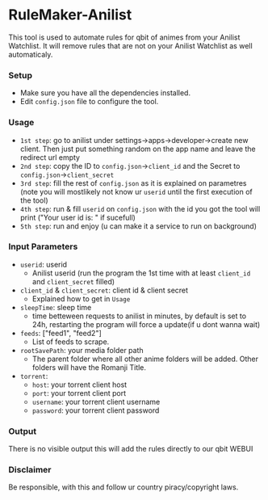# RuleMaker-Anilist

This tool is used to automate rules for qbit of animes from your Anilist Watchlist.
It will remove rules that are not on your Anilist Watchlist as well automaticaly.

### Setup

- Make sure you have all the dependencies installed.
- Edit `config.json` file to configure the tool.

### Usage
- `1st step`: go to anilist under settings->apps->developer->create new client. Then just put something random on the app name and leave the redirect url empty
- `2nd step`: copy the ID to `config.json`->`client_id` and the Secret to `config.json`->`client_secret`
- `3rd step`: fill the rest of `config.json` as it is explained on parametres (note you will mostlikely not know ur `userid` until the first execution of the tool)
- `4th step`: run & fill `userid` on `config.json` with the id you got the tool will print ("Your user id is: " if sucefull)
- `5th step`: run and enjoy (u can make it a service to run on background)

### Input Parameters

- `userid`: userid
  - Anilist userid (run the program the 1st time with at least `client_id` and `client_secret` filled)
- `client_id` & `client_secret`: client id & client secret
  - Explained how to get in `Usage`
- `sleepTime`: sleep time
  - time betteween requests to anilist in minutes, by default is set to 24h, restarting the program will force a update(if u dont wanna wait)
- `feeds`: ["feed1", "feed2"]
  - List of feeds to scrape.
- `rootSavePath`: your media folder path
  - The parent folder where all other anime folders will be added. Other folders will have the Romanji Title.
- `torrent`:
  - `host`: your torrent client host
  - `port`: your torrent client port
  - `username`: your torrent client username
  - `password`: your torrent client password

### Output

There is no visible output this will add the rules directly to our qbit WEBUI

### Disclaimer

Be responsible, with this and follow ur country piracy/copyright laws.
